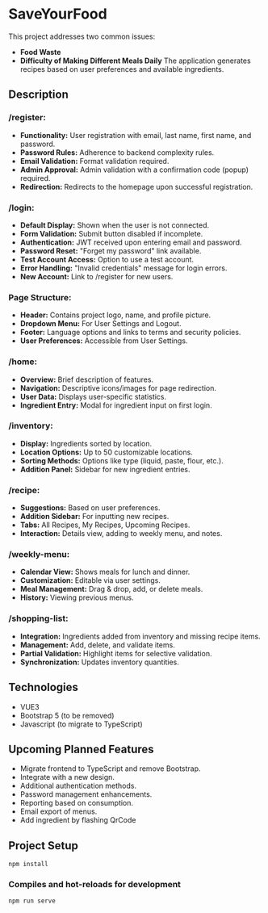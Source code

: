 # SaveYourFood

This project addresses two common issues:

-   **Food Waste**
-   **Difficulty of Making Different Meals Daily** The application generates recipes based on user preferences and available ingredients.

## Description

### /register:

-   **Functionality:** User registration with email, last name, first name, and password.
-   **Password Rules:** Adherence to backend complexity rules.
-   **Email Validation:** Format validation required.
-   **Admin Approval:** Admin validation with a confirmation code (popup) required.
-   **Redirection:** Redirects to the homepage upon successful registration.

### /login:

-   **Default Display:** Shown when the user is not connected.
-   **Form Validation:** Submit button disabled if incomplete.
-   **Authentication:** JWT received upon entering email and password.
-   **Password Reset:** "Forget my password" link available.
-   **Test Account Access:** Option to use a test account.
-   **Error Handling:** "Invalid credentials" message for login errors.
-   **New Account:** Link to /register for new users.

### Page Structure:

-   **Header:** Contains project logo, name, and profile picture.
-   **Dropdown Menu:** For User Settings and Logout.
-   **Footer:** Language options and links to terms and security policies.
-   **User Preferences:** Accessible from User Settings.

### /home:

-   **Overview:** Brief description of features.
-   **Navigation:** Descriptive icons/images for page redirection.
-   **User Data:** Displays user-specific statistics.
-   **Ingredient Entry:** Modal for ingredient input on first login.

### /inventory:

-   **Display:** Ingredients sorted by location.
-   **Location Options:** Up to 50 customizable locations.
-   **Sorting Methods:** Options like type (liquid, paste, flour, etc.).
-   **Addition Panel:** Sidebar for new ingredient entries.

### /recipe:

-   **Suggestions:** Based on user preferences.
-   **Addition Sidebar:** For inputting new recipes.
-   **Tabs:** All Recipes, My Recipes, Upcoming Recipes.
-   **Interaction:** Details view, adding to weekly menu, and notes.

### /weekly-menu:

-   **Calendar View:** Shows meals for lunch and dinner.
-   **Customization:** Editable via user settings.
-   **Meal Management:** Drag & drop, add, or delete meals.
-   **History:** Viewing previous menus.

### /shopping-list:

-   **Integration:** Ingredients added from inventory and missing recipe items.
-   **Management:** Add, delete, and validate items.
-   **Partial Validation:** Highlight items for selective validation.
-   **Synchronization:** Updates inventory quantities.

## Technologies

-   VUE3
-   Bootstrap 5 (to be removed)
-   Javascript (to migrate to TypeScript)

## Upcoming Planned Features

-   Migrate frontend to TypeScript and remove Bootstrap.
-   Integrate with a new design.
-   Additional authentication methods.
-   Password management enhancements.
-   Reporting based on consumption.
-   Email export of menus.
-   Add ingredient by flashing QrCode

## Project Setup

```
npm install
```

### Compiles and hot-reloads for development

```
npm run serve
```
